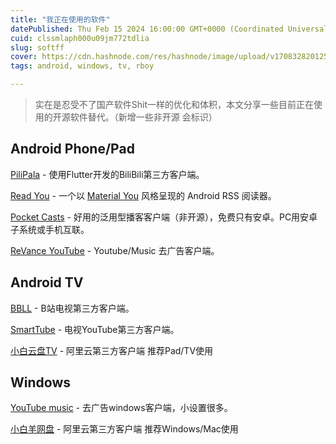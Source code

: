 ```yaml
---
title: "我正在使用的软件"
datePublished: Thu Feb 15 2024 16:00:00 GMT+0000 (Coordinated Universal Time)
cuid: clssmlaph000u09jm772tdlia
slug: softff
cover: https://cdn.hashnode.com/res/hashnode/image/upload/v1708328201254/d0efb3f4-04e2-46de-8347-0d530f862301.jpeg
tags: android, windows, tv, rboy

---
```


>实在是忍受不了国产软件Shit一样的优化和体积，本文分享一些目前正在使用的开源软件替代。（新增一些非开源 会标识）

## Android Phone/Pad

[PiliPala](https://github.com/guozhigq/pilipala?tab=readme-ov-file) - 使用Flutter开发的BiliBili第三方客户端。

[Read You](https://github.com/Ashinch/ReadYou) - 一个以 [Material You](https://m3.material.io/) 风格呈现的 Android RSS 阅读器。

[Pocket Casts](https://pocketcasts.com/) - 好用的泛用型播客客户端（非开源），免费只有安卓。PC用安卓子系统或手机互联。

[ReVance YouTube](https://github.com/Ashinch/ReadYou) - Youtube/Music 去广告客户端。

## Android TV

[BBLL](https://github.com/xiaye13579/BBLL) - B站电视第三方客户端。

[SmartTube](https://github.com/yuliskov/SmartTube) - 电视YouTube第三方客户端。

[小白云盘TV](https://crazynoby.github.io/download.html) - 阿里云第三方客户端 推荐Pad/TV使用

## Windows

[YouTube music](https://github.com/th-ch/youtube-music) - 去广告windows客户端，小设置很多。

[小白羊网盘](https://github.com/gaozhangmin/aliyunpan) - 阿里云第三方客户端 推荐Windows/Mac使用